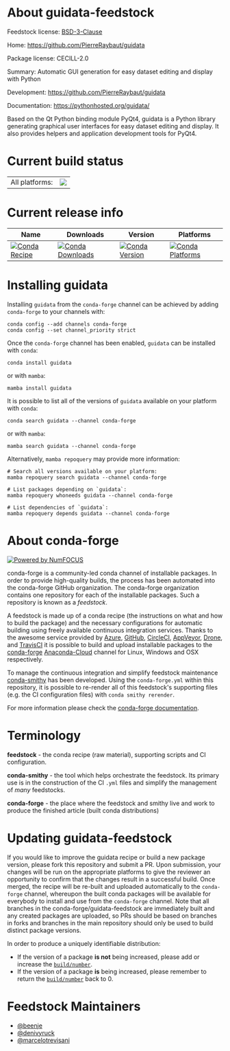 About guidata-feedstock
=======================

Feedstock license: [BSD-3-Clause](https://github.com/conda-forge/guidata-feedstock/blob/main/LICENSE.txt)

Home: https://github.com/PierreRaybaut/guidata

Package license: CECILL-2.0

Summary: Automatic GUI generation for easy dataset editing and display with Python

Development: https://github.com/PierreRaybaut/guidata

Documentation: https://pythonhosted.org/guidata/

Based on the Qt Python binding module PyQt4, guidata is a Python library
generating graphical user interfaces for easy dataset editing and display.
It also provides helpers and application development tools for PyQt4.


Current build status
====================


<table><tr><td>All platforms:</td>
    <td>
      <a href="https://dev.azure.com/conda-forge/feedstock-builds/_build/latest?definitionId=2980&branchName=main">
        <img src="https://dev.azure.com/conda-forge/feedstock-builds/_apis/build/status/guidata-feedstock?branchName=main">
      </a>
    </td>
  </tr>
</table>

Current release info
====================

| Name | Downloads | Version | Platforms |
| --- | --- | --- | --- |
| [![Conda Recipe](https://img.shields.io/badge/recipe-guidata-green.svg)](https://anaconda.org/conda-forge/guidata) | [![Conda Downloads](https://img.shields.io/conda/dn/conda-forge/guidata.svg)](https://anaconda.org/conda-forge/guidata) | [![Conda Version](https://img.shields.io/conda/vn/conda-forge/guidata.svg)](https://anaconda.org/conda-forge/guidata) | [![Conda Platforms](https://img.shields.io/conda/pn/conda-forge/guidata.svg)](https://anaconda.org/conda-forge/guidata) |

Installing guidata
==================

Installing `guidata` from the `conda-forge` channel can be achieved by adding `conda-forge` to your channels with:

```
conda config --add channels conda-forge
conda config --set channel_priority strict
```

Once the `conda-forge` channel has been enabled, `guidata` can be installed with `conda`:

```
conda install guidata
```

or with `mamba`:

```
mamba install guidata
```

It is possible to list all of the versions of `guidata` available on your platform with `conda`:

```
conda search guidata --channel conda-forge
```

or with `mamba`:

```
mamba search guidata --channel conda-forge
```

Alternatively, `mamba repoquery` may provide more information:

```
# Search all versions available on your platform:
mamba repoquery search guidata --channel conda-forge

# List packages depending on `guidata`:
mamba repoquery whoneeds guidata --channel conda-forge

# List dependencies of `guidata`:
mamba repoquery depends guidata --channel conda-forge
```


About conda-forge
=================

[![Powered by
NumFOCUS](https://img.shields.io/badge/powered%20by-NumFOCUS-orange.svg?style=flat&colorA=E1523D&colorB=007D8A)](https://numfocus.org)

conda-forge is a community-led conda channel of installable packages.
In order to provide high-quality builds, the process has been automated into the
conda-forge GitHub organization. The conda-forge organization contains one repository
for each of the installable packages. Such a repository is known as a *feedstock*.

A feedstock is made up of a conda recipe (the instructions on what and how to build
the package) and the necessary configurations for automatic building using freely
available continuous integration services. Thanks to the awesome service provided by
[Azure](https://azure.microsoft.com/en-us/services/devops/), [GitHub](https://github.com/),
[CircleCI](https://circleci.com/), [AppVeyor](https://www.appveyor.com/),
[Drone](https://cloud.drone.io/welcome), and [TravisCI](https://travis-ci.com/)
it is possible to build and upload installable packages to the
[conda-forge](https://anaconda.org/conda-forge) [Anaconda-Cloud](https://anaconda.org/)
channel for Linux, Windows and OSX respectively.

To manage the continuous integration and simplify feedstock maintenance
[conda-smithy](https://github.com/conda-forge/conda-smithy) has been developed.
Using the ``conda-forge.yml`` within this repository, it is possible to re-render all of
this feedstock's supporting files (e.g. the CI configuration files) with ``conda smithy rerender``.

For more information please check the [conda-forge documentation](https://conda-forge.org/docs/).

Terminology
===========

**feedstock** - the conda recipe (raw material), supporting scripts and CI configuration.

**conda-smithy** - the tool which helps orchestrate the feedstock.
                   Its primary use is in the construction of the CI ``.yml`` files
                   and simplify the management of *many* feedstocks.

**conda-forge** - the place where the feedstock and smithy live and work to
                  produce the finished article (built conda distributions)


Updating guidata-feedstock
==========================

If you would like to improve the guidata recipe or build a new
package version, please fork this repository and submit a PR. Upon submission,
your changes will be run on the appropriate platforms to give the reviewer an
opportunity to confirm that the changes result in a successful build. Once
merged, the recipe will be re-built and uploaded automatically to the
`conda-forge` channel, whereupon the built conda packages will be available for
everybody to install and use from the `conda-forge` channel.
Note that all branches in the conda-forge/guidata-feedstock are
immediately built and any created packages are uploaded, so PRs should be based
on branches in forks and branches in the main repository should only be used to
build distinct package versions.

In order to produce a uniquely identifiable distribution:
 * If the version of a package **is not** being increased, please add or increase
   the [``build/number``](https://docs.conda.io/projects/conda-build/en/latest/resources/define-metadata.html#build-number-and-string).
 * If the version of a package **is** being increased, please remember to return
   the [``build/number``](https://docs.conda.io/projects/conda-build/en/latest/resources/define-metadata.html#build-number-and-string)
   back to 0.

Feedstock Maintainers
=====================

* [@beenje](https://github.com/beenje/)
* [@denivyruck](https://github.com/denivyruck/)
* [@marcelotrevisani](https://github.com/marcelotrevisani/)


